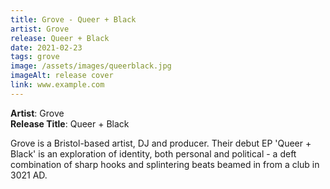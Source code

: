```yaml
---
title: Grove - Queer + Black
artist: Grove
release: Queer + Black
date: 2021-02-23
tags: grove
image: /assets/images/queerblack.jpg
imageAlt: release cover
link: www.example.com
---
```


**Artist**: Grove  
**Release Title**: Queer + Black

Grove is a Bristol-based artist, DJ and producer. Their debut EP 'Queer + Black' is an exploration of identity, both personal and political - a deft combination of sharp hooks and splintering beats beamed in from a club in 3021 AD.
